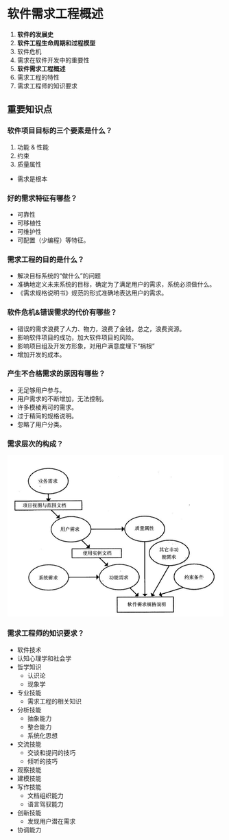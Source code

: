 # 软件需求工程概述

1. **软件的发展史**
2. **软件工程生命周期和过程模型**
3. 软件危机
4. 需求在软件开发中的重要性
5. **软件需求工程概述**
6. 需求工程的特性
7. 需求工程师的知识要求

## 重要知识点

### 软件项目目标的三个要素是什么？

1. 功能 & 性能
2. 约束
3. 质量属性

- 需求是根本

### 好的需求特征有哪些？

- 可靠性
- 可移植性
- 可维护性
- 可配置（少编程）等特征。

### 需求工程的目的是什么？

- 解决目标系统的“做什么”的问题
- 准确地定义未来系统的目标，确定为了满足用户的需求，系统必须做什么。
- 《需求规格说明书》规范的形式准确地表达用户的需求。

### 软件危机&错误需求的代价有哪些？

- 错误的需求浪费了人力、物力，浪费了金钱，总之，浪费资源。
- 影响软件项目的成功，加大软件项目的风险。
- 影响项目组及开发方形象，对用户满意度埋下“祸根”
- 增加开发的成本。

### 产生不合格需求的原因有哪些？

- 无足够用户参与。
- 用户需求的不断增加，无法控制。
- 许多模棱两可的需求。
- 过于精简的规格说明。
- 忽略了用户分类。

### 需求层次的构成？

![需求层次的构成](imgs/QQ_1745132642488.png)

### 需求工程师的知识要求？

- 软件技术
- 认知心理学和社会学
- 哲学知识
  - 认识论
  - 现象学
- 专业技能
  - 需求工程的相关知识
- 分析技能
  - 抽象能力
  - 整合能力
  - 系统化思想
- 交流技能
  - 交谈和提问的技巧
  - 倾听的技巧
- 观察技能
- 建模技能
- 写作技能
  - 文档组织能力
  - 语言驾驭能力
- 创新技能
  - 发现用户潜在需求
- 协调能力
